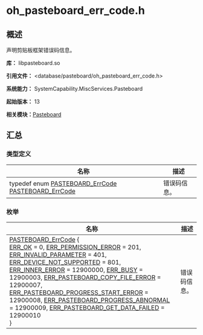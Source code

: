# oh_pasteboard_err_code.h

## 概述

声明剪贴板框架错误码信息。 

**库：** libpasteboard.so

**引用文件：** <database/pasteboard/oh_pasteboard_err_code.h>

**系统能力：** SystemCapability.MiscServices.Pasteboard

**起始版本：** 13

**相关模块：**[Pasteboard](_pasteboard.md)


## 汇总


### 类型定义

| 名称 | 描述 |
| -------- | -------- |
| typedef enum [PASTEBOARD_ErrCode](_pasteboard.md#pasteboard_errcode) [PASTEBOARD_ErrCode](_pasteboard.md#pasteboard_errcode) | 错误码信息。  |


### 枚举

| 名称 | 描述 |
| -------- | -------- |
| [PASTEBOARD_ErrCode](_pasteboard.md#pasteboard_errcode) {<br/>[ERR_OK](_pasteboard.md) = 0, [ERR_PERMISSION_ERROR](_pasteboard.md) = 201, [ERR_INVALID_PARAMETER](_pasteboard.md) = 401, [ERR_DEVICE_NOT_SUPPORTED](_pasteboard.md) = 801,<br/>[ERR_INNER_ERROR](_pasteboard.md) = 12900000, [ERR_BUSY](_pasteboard.md) = 12900003, [ERR_PASTEBOARD_COPY_FILE_ERROR](_pasteboard.md) = 12900007, [ERR_PASTEBOARD_PROGRESS_START_ERROR](_pasteboard.md) = 12900008, [ERR_PASTEBOARD_PROGRESS_ABNORMAL](_pasteboard.md) = 12900009, [ERR_PASTEBOARD_GET_DATA_FAILED](_pasteboard.md) = 12900010<br/>} | 错误码信息。  |
